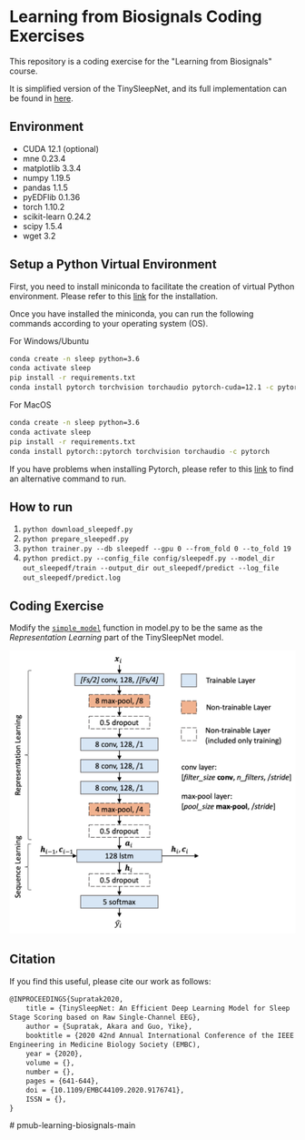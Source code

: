 # Learning from Biosignals Coding Exercises

This repository is a coding exercise for the "Learning from Biosignals" course.

It is simplified version of the TinySleepNet, and its full implementation can be found in [here](https://github.com/akaraspt/tinysleepnet/tree/main).


## Environment
* CUDA 12.1 (optional)
* mne 0.23.4
* matplotlib 3.3.4
* numpy 1.19.5
* pandas 1.1.5
* pyEDFlib 0.1.36
* torch 1.10.2
* scikit-learn 0.24.2
* scipy             1.5.4
* wget 3.2


## Setup a Python Virtual Environment
First, you need to install miniconda to facilitate the creation of virtual Python environment. Please refer to this [link](https://docs.conda.io/projects/miniconda/en/latest/) for the installation.

Once you have installed the miniconda, you can run the following commands according to your operating system (OS).

For Windows/Ubuntu
```bash
conda create -n sleep python=3.6
conda activate sleep
pip install -r requirements.txt
conda install pytorch torchvision torchaudio pytorch-cuda=12.1 -c pytorch -c nvidia
```

For MacOS
```bash
conda create -n sleep python=3.6
conda activate sleep
pip install -r requirements.txt
conda install pytorch::pytorch torchvision torchaudio -c pytorch
```

If you have problems when installing Pytorch, please refer to this [link](https://pytorch.org/) to find an alternative command to run.

## How to run
1. `python download_sleepedf.py`
1. `python prepare_sleepedf.py`
1. `python trainer.py --db sleepedf --gpu 0 --from_fold 0 --to_fold 19`
1. `python predict.py --config_file config/sleepedf.py --model_dir out_sleepedf/train --output_dir out_sleepedf/predict --log_file out_sleepedf/predict.log`

## Coding Exercise
Modify the [`simple_model`](https://github.com/akaraspt/pmub-learning-biosignals/blob/1d506c57637898e371e7abec018041b57b35d26e/model.py#L12) function in model.py to be the same as the *Representation Learning* part of the TinySleepNet model.

![Alt text](img/tinysleepnet.png "a title")


## Citation

If you find this useful, please cite our work as follows:

```text
@INPROCEEDINGS{Supratak2020,
    title = {TinySleepNet: An Efficient Deep Learning Model for Sleep Stage Scoring based on Raw Single-Channel EEG},
    author = {Supratak, Akara and Guo, Yike},
    booktitle = {2020 42nd Annual International Conference of the IEEE Engineering in Medicine Biology Society (EMBC),
    year = {2020},
    volume = {}, 
    number = {}, 
    pages = {641-644}, 
    doi = {10.1109/EMBC44109.2020.9176741}, 
    ISSN = {}, 
}
```
#   p m u b - l e a r n i n g - b i o s i g n a l s - m a i n 
 
 
